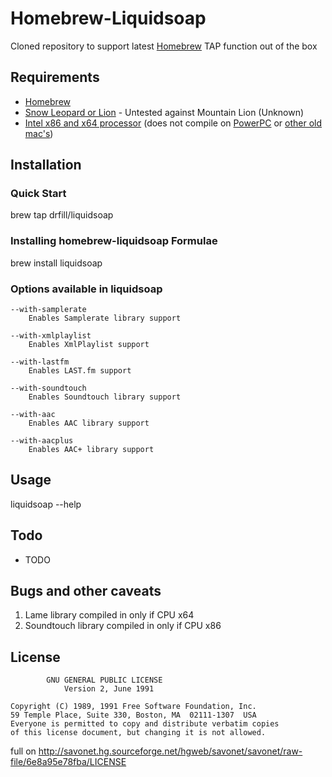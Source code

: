 # Homebrew-Liquidsoap

Cloned repository to support latest [Homebrew][homebrew] TAP function out of the box

## Requirements

* [Homebrew][homebrew]
* [Snow Leopard or Lion][apple] - Untested against Mountain Lion (Unknown)
* [Intel x86 and x64 processor][intel] (does not compile on [PowerPC][ppc] or [other old mac's][oldmacs])

## Installation

### Quick Start

brew tap drfill/liquidsoap

### Installing homebrew-liquidsoap Formulae

brew install liquidsoap

### Options available in liquidsoap

	--with-samplerate
		Enables Samplerate library support

	--with-xmlplaylist
		Enables XmlPlaylist support

	--with-lastfm
		Enables LAST.fm support

	--with-soundtouch
		Enables Soundtouch library support

	--with-aac
		Enables AAC library support

	--with-aacplus
		Enables AAC+ library support

## Usage

liquidsoap --help

## Todo

* TODO

## Bugs and other caveats

1. Lame library compiled in only if CPU x64
2. Soundtouch library compiled in only if CPU x86

## License

			GNU GENERAL PUBLIC LICENSE
				Version 2, June 1991
			
	Copyright (C) 1989, 1991 Free Software Foundation, Inc.
	59 Temple Place, Suite 330, Boston, MA  02111-1307  USA
	Everyone is permitted to copy and distribute verbatim copies
	of this license document, but changing it is not allowed.

full on http://savonet.hg.sourceforge.net/hgweb/savonet/savonet/raw-file/6e8a95e78fba/LICENSE


[homebrew]:https://github.com/mxcl/homebrew/wiki/installation
[apple]:http://apple.com
[intel]:http://intel.com
[ppc]:https://www-01.ibm.com/chips/techlib/techlib.nsf/products/PowerPC
[oldmacs]:http://myoldmac.net/cgi-data/gal/index.php